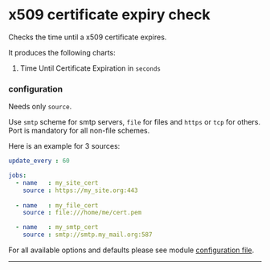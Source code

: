 # x509 certificate expiry check

Checks the time until a x509 certificate expires.

It produces the following charts:

1. Time Until Certificate Expiration in `seconds`
 
### configuration

Needs only `source`.

Use `smtp` scheme for smtp servers, `file` for files and `https` or `tcp` for others.
Port is mandatory for all non-file schemes.

Here is an example for 3 sources:

```yaml
update_every : 60

jobs:
  - name   : my_site_cert
    source : https://my_site.org:443
    
  - name   : my_file_cert
    source : file:///home/me/cert.pem

  - name   : my_smtp_cert
    source : smtp://smtp.my_mail.org:587
```

For all available options and defaults please see module [configuration file](https://github.com/netdata/go.d.plugin/blob/master/config/go.d/x509check.conf).
___

